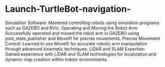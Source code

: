 # Launch-TurtleBot-navigation-
Simulation Software: Mastered controlling robots using simulation programs such as GAZEBO and RViz.
Operating and Moving the Robot Arm: Successfully operated and moved the robot arm in GAZEBO using joint_state_publisher and MoveIt! for precise movements.
Precise Movement Control: Learned to use MoveIt! for accurate robotic arm manipulation through advanced kinematic techniques.
LIDAR and SLAM Expertise: Gained experience with LIDAR and SLAM technologies for localization and dynamic map creation within indoor environments.
